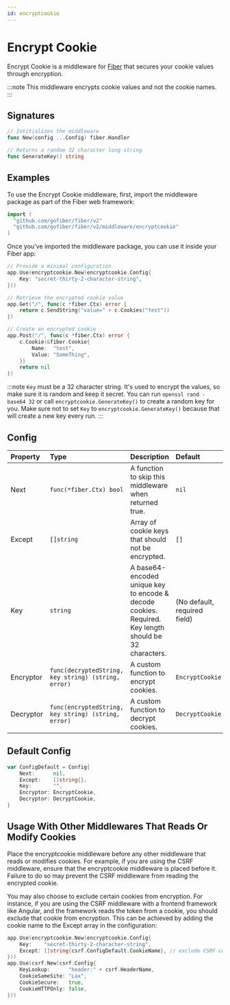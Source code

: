 ```yaml
---
id: encryptcookie
---
```


# Encrypt Cookie

Encrypt Cookie is a middleware for [Fiber](https://github.com/gofiber/fiber) that secures your cookie values through encryption. 

:::note
This middleware encrypts cookie values and not the cookie names.
:::

## Signatures

```go
// Intitializes the middleware
func New(config ...Config) fiber.Handler

// Returns a random 32 character long string
func GenerateKey() string
```

## Examples

To use the Encrypt Cookie middleware, first, import the middleware package as part of the Fiber web framework:

```go
import (
  "github.com/gofiber/fiber/v2"
  "github.com/gofiber/fiber/v2/middleware/encryptcookie"
)
```

Once you've imported the middleware package, you can use it inside your Fiber app:

```go
// Provide a minimal configuration
app.Use(encryptcookie.New(encryptcookie.Config{
    Key: "secret-thirty-2-character-string",
}))

// Retrieve the encrypted cookie value
app.Get("/", func(c *fiber.Ctx) error {
    return c.SendString("value=" + c.Cookies("test"))
})

// Create an encrypted cookie
app.Post("/", func(c *fiber.Ctx) error {
    c.Cookie(&fiber.Cookie{
        Name:  "test",
        Value: "SomeThing",
    })
    return nil
})
```

:::note
`Key` must be a 32 character string. It's used to encrypt the values, so make sure it is random and keep it secret.
You can run `openssl rand -base64 32` or call `encryptcookie.GenerateKey()` to create a random key for you.
Make sure not to set `Key` to `encryptcookie.GenerateKey()` because that will create a new key every run.
:::

## Config

| Property  | Type                                                | Description                                                                                           | Default                      |
|:----------|:----------------------------------------------------|:------------------------------------------------------------------------------------------------------|:-----------------------------|
| Next      | `func(*fiber.Ctx) bool`                             | A function to skip this middleware when returned true.                                                | `nil`                        |
| Except    | `[]string`                                          | Array of cookie keys that should not be encrypted.                                                    | `[]`                         |
| Key       | `string`                                            | A base64-encoded unique key to encode & decode cookies. Required. Key length should be 32 characters. | (No default, required field) |
| Encryptor | `func(decryptedString, key string) (string, error)` | A custom function to encrypt cookies.                                                                 | `EncryptCookie`              |
| Decryptor | `func(encryptedString, key string) (string, error)` | A custom function to decrypt cookies.                                                                 | `DecryptCookie`              |

## Default Config

```go
var ConfigDefault = Config{
	Next:      nil,
	Except:    []string{},
	Key:       "",
	Encryptor: EncryptCookie,
	Decryptor: DecryptCookie,
}
```

## Usage With Other Middlewares That Reads Or Modify Cookies
Place the encryptcookie middleware before any other middleware that reads or modifies cookies. For example, if you are using the CSRF middleware, ensure that the encryptcookie middleware is placed before it. Failure to do so may prevent the CSRF middleware from reading the encrypted cookie.

You may also choose to exclude certain cookies from encryption. For instance, if you are using the CSRF middleware with a frontend framework like Angular, and the framework reads the token from a cookie, you should exclude that cookie from encryption. This can be achieved by adding the cookie name to the Except array in the configuration:

```go
app.Use(encryptcookie.New(encryptcookie.Config{
	Key:    "secret-thirty-2-character-string",
	Except: []string{csrf.ConfigDefault.CookieName}, // exclude CSRF cookie
}))
app.Use(csrf.New(csrf.Config{
	KeyLookup:      "header:" + csrf.HeaderName,
	CookieSameSite: "Lax",
	CookieSecure:   true,
	CookieHTTPOnly: false,
}))
```
